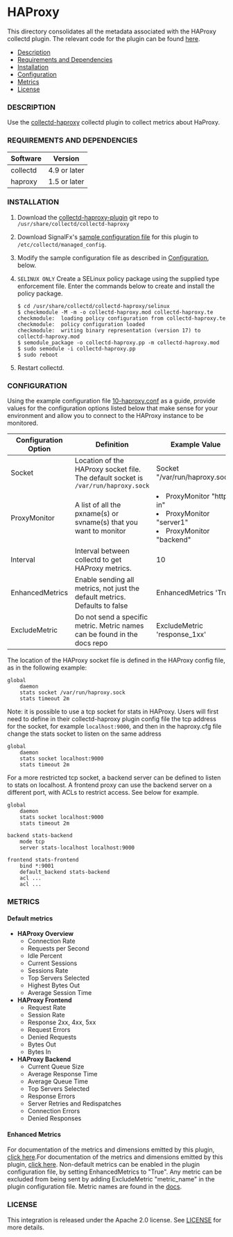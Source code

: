 # HAProxy

This directory consolidates all the metadata associated with the HAProxy collectd plugin. The relevant code for the plugin can be found [here](https://github.com/signalfx/collectd-haproxy).

- [Description](#description)
- [Requirements and Dependencies](#requirements-and-dependencies)
- [Installation](#installation)
- [Configuration](#configuration)
- [Metrics](#metrics)
- [License](#license)

### DESCRIPTION

Use the [collectd-haproxy](https://github.com/signalfx/collectd-haproxy) collectd plugin to collect metrics about HaProxy.

### REQUIREMENTS AND DEPENDENCIES

| Software  | Version        |
|-----------|----------------|
| collectd  |  4.9 or later  |
| haproxy  | 1.5 or later |

### INSTALLATION

1. Download the [collectd-haproxy-plugin](https://github.com/signalfx/collectd-haproxy) git repo to `/usr/share/collectd/collectd-haproxy`
2. Download SignalFx's [sample configuration file](https://github.com/signalfx/integrations/tree/master/collectd-haproxy/10-haproxy.conf) for this plugin to `/etc/collectd/managed_config`.
3. Modify the sample configuration file as described in [Configuration](#configuration), below.
4. `SELINUX ONLY` Create a SELinux policy package using the supplied type enforcement file.  Enter the commands below to create and install the policy package.
    ```      
    $ cd /usr/share/collectd/collectd-haproxy/selinux
    $ checkmodule -M -m -o collectd-haproxy.mod collectd-haproxy.te
    checkmodule:  loading policy configuration from collectd-haproxy.te
    checkmodule:  policy configuration loaded
    checkmodule:  writing binary representation (version 17) to collectd-haproxy.mod
    $ semodule_package -o collectd-haproxy.pp -m collectd-haproxy.mod
    $ sudo semodule -i collectd-haproxy.pp
    $ sudo reboot
    ```

5. Restart collectd.


### CONFIGURATION

Using the example configuration file [10-haproxy.conf](https://github.com/signalfx/integrations/tree/master/collectd-haproxy/10-haproxy.conf) as a guide, provide values for the configuration options listed below that make sense for your environment and allow you to connect to the HAProxy instance to be monitored.

| Configuration Option | Definition | Example Value |
| ---------------------|------------|---------------|
| Socket | Location of the HAProxy socket file. The default socket is `/var/run/haproxy.sock` | Socket "/var/run/haproxy.sock" |
| ProxyMonitor | A list of all the pxname(s) or svname(s) that you want to monitor | <ui><li>ProxyMonitor "http-in"</li><li>ProxyMonitor "server1"</li><li>ProxyMonitor "backend"</li></ui> |
| Interval | Interval between collectd to get HAProxy metrics. | 10 |
| EnhancedMetrics | Enable sending all metrics, not just the default metrics. Defaults to false| EnhancedMetrics 'True' |
| ExcludeMetric | Do not send a specific metric. Metric names can be found in the docs repo | ExcludeMetric 'response_1xx' |

The location of the HAProxy socket file is defined in the HAProxy config file, as in the following example:

```
global
    daemon
    stats socket /var/run/haproxy.sock
    stats timeout 2m
```

Note: it is possible to use a tcp socket for stats in HAProxy. Users will first need to define in their collectd-haproxy plugin config file the tcp address for the socket, for example `localhost:9000`, and then in the haproxy.cfg file change the stats socket to listen on the same address
```
global
    daemon
    stats socket localhost:9000
    stats timeout 2m
```

For a more restricted tcp socket, a backend server can be defined to listen to stats on localhost. A frontend proxy can use the backend server on a different port, with ACLs to restrict access. See below for example.

```
global
    daemon
    stats socket localhost:9000
    stats timeout 2m

backend stats-backend
    mode tcp
    server stats-localhost localhost:9000

frontend stats-frontend
    bind *:9001
    default_backend stats-backend
    acl ...
    acl ...
```


### METRICS
#### Default metrics
- **HAProxy Overview**
  - Connection Rate
  - Requests per Second
  - Idle Percent
  - Current Sessions
  - Sessions Rate
  - Top Servers Selected
  - Highest Bytes Out
  - Average Session Time
- **HAProxy Frontend**
  - Request Rate
  - Session Rate
  - Response 2xx, 4xx, 5xx
  - Request Errors
  - Denied Requests
  - Bytes Out
  - Bytes In
- **HAProxy Backend**
  - Current Queue Size
  - Average Response Time
  - Average Queue Time
  - Top Servers Selected
  - Response Errors
  - Server Retries and Redispatches
  - Connection Errors
  - Denied Responses

#### Enhanced Metrics

For documentation of the metrics and dimensions emitted by this plugin, [click here](./docs).For documentation of the metrics and dimensions emitted by this plugin, [click here](./docs). Non-default metrics can be enabled in the plugin configuration file, by setting EnhancedMetrics to "True". Any metric can be excluded from being sent by adding ExcludeMetric "metric_name" in the plugin configuration file. Metric names are found in the [docs](./docs).


### LICENSE

This integration is released under the Apache 2.0 license. See [LICENSE](./LICENSE) for more details.
